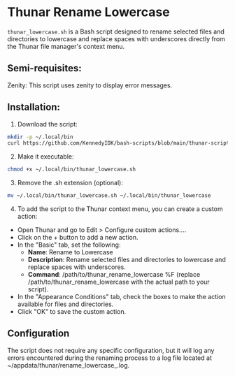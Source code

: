 # Thunar Rename Lowercase

`thunar_lowercase.sh` is a Bash script designed to rename selected files and directories to lowercase and replace spaces with underscores directly from the Thunar file manager's context menu.

## Semi-requisites:

Zenity: This script uses zenity to display error messages.

## Installation:

1. Download the script:

```bash
mkdir -p ~/.local/bin
curl https://github.com/KennedyIDK/bash-scripts/blob/main/thunar-scripts/thunar_lowercase/thunar_lowercase.sh -o ~/.local/bin/thunar_lowercase.sh
```
2. Make it executable:
```bash
chmod +x ~/.local/bin/thunar_lowercase.sh
```

3. Remove the .sh extension (optional):
``` bash
mv ~/.local/bin/thunar_lowercase.sh ~/.local/bin/thunar_lowercase
```
4. To add the script to the Thunar context menu, you can create a custom action:
- Open Thunar and go to Edit > Configure custom actions....
- Click on the + button to add a new action.
- In the "Basic" tab, set the following:
    - **Name**: Rename to Lowercase
    - **Description**: Rename selected files and directories to lowercase and replace spaces with underscores.
    - **Command**: /path/to/thunar_rename_lowercase %F (replace /path/to/thunar_rename_lowercase with the actual path to your script).
- In the "Appearance Conditions" tab, check the boxes to make the action available for files and directories.
- Click "OK" to save the custom action.

## Configuration

The script does not require any specific configuration, but it will log any errors encountered during the renaming process to a log file located at ~/appdata/thunar/rename_lowercase_<timestamp>.log.

